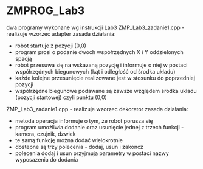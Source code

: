 # ZMPROG_Lab3
dwa programy wykonane wg instrukcji Lab3
ZMP_Lab3_zadanie1.cpp - realizuje wzorzec adapter
zasada działania:
- robot startuje z pozycji (0,0)
- program prosi o podanie dwóch współrzędnych X i Y oddzielonych spacją
- robot przesuwa się na wskazaną pozycję i informuje o niej w postaci współrzędnych biegunowych (kąt i odległość od środka układu)
- każde kolejne przesunięcie realizowane jest w stosunku do poprzedniej pozycji
- współrzędne biegunowe podawane są zawsze względem środka układu (pozycji startowej) czyli punktu (0,0)

ZMP_Lab3_zadanie1.cpp - realizuje wzorzec dekorator
zasada działania:
- metoda operacja informuje o tym, że robot porusza się
- program umożliwia dodanie oraz usunięcie jednej z trzech funkcji - kamera, czujnik, dzwiek
- te samą funkcję można dodać wielokrotnie
- dostepne są trzy polecenia - dodaj, usun i zakoncz
- polecenia dodaj i usun przyjmuja parametry w postaci nazwy wyposazenia do dodania
